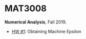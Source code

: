 # MAT3008
**Numerical Analysis**, Fall 2019.

- [HW #1](https://github.com/starlettkim/MAT3008/tree/master/hw1): Obtaining Machine Epsilon
